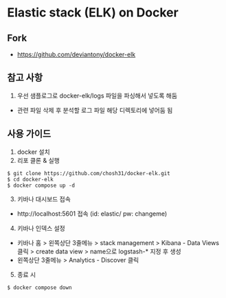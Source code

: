 # Elastic stack (ELK) on Docker

## Fork
- https://github.com/deviantony/docker-elk

## 참고 사항
1. 우선 샘플로그로 docker-elk/logs 파일을 파싱해서 넣도록 해둠
  - 관련 파일 삭제 후 분석할 로그 파일 해당 디렉토리에 넣어둠 됨

## 사용 가이드
1. docker 설치
2. 리포 클론 & 실행
```
$ git clone https://github.com/chosh31/docker-elk.git
$ cd docker-elk
$ docker compose up -d
```
3. 키바나 대시보드 접속
- http://localhost:5601 접속 (id: elastic/ pw: changeme)
4. 키바나 인덱스 설정
- 키바나 홈 > 왼쪽상단 3줄메뉴 > stack management > Kibana - Data Views 클릭 > create data view > name으로 logstash-* 지정 후 생성
- 왼쪽상단 3줄메뉴 > Analytics - Discover 클릭
5. 종료 시
```
$ docker compose down
```
